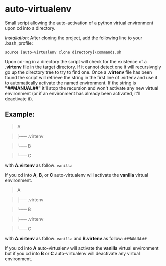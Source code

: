 # auto-virtualenv

Small script allowing the auto-activation of a python virtual environment upon cd into a directory.

*Installation*:
After cloning the project, add the following line to your .bash_profile:

`source [auto-virtualenv clone directory]\commands.sh`

Upon cd-ing in a directory the script will check for the existence of a **.virtenv** file in the target directory. If it cannot detect one it will recursivngly go up the directory tree to try to find one. 
Once a **.virtenv** file has been found the script will retrieve the string in the first line of .virtenv and use it to automatically activate the named environment. If the string is **"##MANUAL##"** it'll stop the recursion and won't activate any new virtual environment (or if an environment has already been activated, it'll deactivate it).

## Example: ##

> A

> ├── .virtenv

> └── B

>    └── C

with **A\.virtenv** as follow:
`vanilla`

If you cd into **A**, **B**, or **C** auto-virtualenv will activate the **vanilla** virtual environment.


> A

> ├── .virtenv

> └── B


>    ├── .virtenv

>    └── C

with **A\.virtenv** as follow:
`vanilla`
and **B\.virtenv** as follow:
`##MANUAL##`

If you cd into **A** auto-virtualenv will activate the **vanilla** virtual environment but if you cd into  **B** or **C** auto-virtualenv will deactivate any virtual environment.
